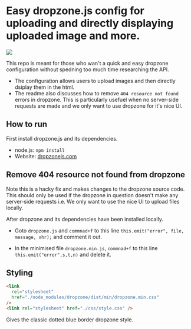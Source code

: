 # Easy dropzone.js config for uploading and directly displaying uploaded image and more.

![](https://media.giphy.com/media/RG4VtpAV5rXu15FVi8/giphy.gif)

This repo is meant for those who wan't a quick and easy dropzone configuration without spedning too much time researching the API.

- The configuration allows users to upload images and then directly dsiplay them in the html.
- The readme also discusses how to remove `404 resource not found` errors in dropzone. This is particularly usefuel when no server-side requests are made and we only want to use dropzone for it's nice UI.

## How to run

First install dropzone.js and its dependencies.

- node.js: `npm install`
- Website: [dropzonejs.com](https://www.dropzonejs.com/#installation)

## Remove 404 resource not found from dropzone

Note this is a hacky fix and makes changes to the dropzone source code. This should only be used if the dropzone in question doesn't make any server-side requests i.e. We only want to use the nice UI to upload files locally.

After dropzone and its dependencies have been installed locally.

- Goto `dropzone.js` and `commnad+f` to this line `this.emit("error", file, message, xhr);` and comment it out.

- In the minimised file `dropzone.min.js`, `commnad+f` to this line `this.emit("error",s,t,n)` and delete it.

## Styling

```html
<link
  rel="stylesheet"
  href="./node_modules/dropzone/dist/min/dropzone.min.css"
/>
<link rel="stylesheet" href="./css/style.css" />
```

Gives the classic dotted blue border dropzone style.
